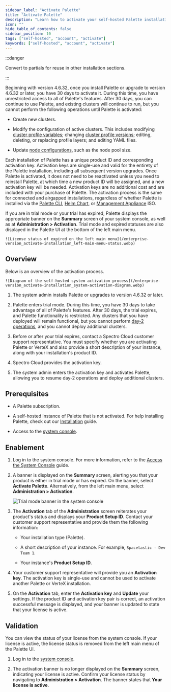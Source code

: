 ```yaml
---
sidebar_label: "Activate Palette"
title: "Activate Palette"
description: "Learn how to activate your self-hosted Palette installation"
icon: ""
hide_table_of_contents: false
sidebar_position: 10
tags: ["self-hosted", "account", "activate"]
keywords: ["self-hosted", "account", "activate"]
---
```


:::danger

Convert to partials for reuse in other installation sections.

:::

Beginning with version 4.6.32, once you install Palette or upgrade to version 4.6.32 or later, you have 30 days to
activate it. During this time, you have unrestricted access to all of Palette's features. After 30 days, you can
continue to use Palette, and existing clusters will continue to run, but you cannot perform the following operations
until Palette is activated:

- Create new clusters.

- Modify the configuration of active clusters. This includes modifying
  [cluster profile variables](../../../../profiles/cluster-profiles/create-cluster-profiles/define-profile-variables/define-profile-variables.md);
  changing [cluster profile versions](../../../../clusters/cluster-management/cluster-updates.md#enablement); editing,
  deleting, or replacing profile layers; and editing YAML files.

- Update [node configurations](../../../../clusters/cluster-management/node-pool.md), such as the node pool size.

Each installation of Palette has a unique product ID and corresponding activation key. Activation keys are single-use
and valid for the entirety of the Palette installation, including all subsequent version upgrades. Once Palette is
activated, it does not need to be reactivated unless you need to reinstall Palette, at which time a new product ID will
be assigned, and a new activation key will be needed. Activation keys are no additional cost and are included with your
purchase of Palette. The activation process is the same for connected and airgapped installations, regardless of whether
Palette is installed via the [Palette CLI](../../../../automation/palette-cli/palette-cli.md),
[Helm Chart](../setup/non-airgap/helm-reference.md), or
[Management Appliance](../../management-appliance/management-appliance.md) ISO.

If you are in trial mode or your trial has expired, Palette displays the appropriate banner on the **Summary** screen of
your system console, as well as at **Administration > Activation**. Trial mode and expired statuses are also displayed
in the Palette UI at the bottom of the left main menu.

    ![License status of expired on the left main menu](/enterprise-version_activate-installation_left-main-menu-status.webp)

## Overview

Below is an overview of the activation process.

    ![Diagram of the self-hosted system activation process](/enterprise-version_activate-installation_system-activation-diagram.webp)

1. The system admin installs Palette or upgrades to version 4.6.32 or later.
2. Palette enters trial mode. During this time, you have 30 days to take advantage of all of Palette's features. After
   30 days, the trial expires, and Palette functionality is restricted. Any clusters that you have deployed will remain
   functional, but you cannot perform [day-2 operations](../../../../clusters/cluster-management/cluster-management.md),
   and you cannot deploy additional clusters.

3. Before or after your trial expires, contact a Spectro Cloud customer support representative. You must specify whether
   you are activating Palette or VerteX and also provide a short description of your instance, along with your
   installation's product ID.

4. Spectro Cloud provides the activation key.

5. The system admin enters the activation key and activates Palette, allowing you to resume day-2 operations and deploy
   additional clusters.

## Prerequisites

- A Palette subscription.

- A self-hosted instance of Palette that is not activated. For help installing Palette, check out our
  [Installation](../install/install.md) guide.

- Access to the [system console](../../system-management/system-management.md#access-the-system-console).

## Enablement

1. Log in to the system console. For more information, refer to the
   [Access the System Console](../../system-management/system-management.md#access-the-system-console) guide.

2. A banner is displayed on the **Summary** screen, alerting you that your product is either in trial mode or has
   expired. On the banner, select **Activate Palette**. Alternatively, from the left main menu, select
   **Administration > Activation**.

   ![Trial mode banner in the system console](/enterprise-version_activate-installation_trial-mode-banner.webp)

3. The **Activation** tab of the **Administration** screen reiterates your product's status and displays your **Product
   Setup ID**. Contact your customer support representative and provide them the following information:

   - Your installation type (Palette).

   - A short description of your instance. For example, `Spacetastic - Dev Team 1`.

   - Your instance's **Product Setup ID**.

4. Your customer support representative will provide you an **Activation key**. The activation key is single-use and
   cannot be used to activate another Palette or VerteX installation.
5. On the **Activation** tab, enter the **Activation key** and **Update** your settings. If the product ID and
   activation key pair is correct, an activation successful message is displayed, and your banner is updated to state
   that your license is active.

## Validation

You can view the status of your license from the system console. If your license is active, the license status is
removed from the left main menu of the Palette UI.

1. Log in to the [system console](../../system-management/system-management.md#access-the-system-console).

2. The activation banner is no longer displayed on the **Summary** screen, indicating your license is active. Confirm
   your license status by navigating to **Administration > Activation**. The banner states that **Your license is
   active**.
